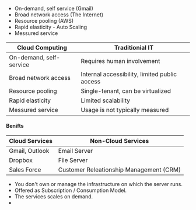 - On-demand, self service (Gmail)
- Broad network access (The Internet)
- Resource pooling (AWS)
- Rapid elasticity - Auto Scaling
- Messured service

| **Cloud Computing**     | **Traditionial IT**                           |
|-------------------------|-----------------------------------------------|
| On-demand, self-service | Requires human involvement                    |
| Broad network access    | Internal accessibility, limited public access |
| Resource pooling        | Single-tenant, can be virtualized             |
| Rapid elasticity        | Limited scalability                           |
| Messured service        | Usage is not typically measured               |

#### Benifts

| **Cloud Services**     | **Non-Cloud Services**                           |
|-------------------------|-----------------------------------------------|
| Gmail, Outlook | Email Server                    |
| Dropbox    | File Server |
| Sales Force        | Customer Releationship Management (CRM)            |

- You don't own or manage the infrastructure on which the server runs.
- Offered as Subscription / Consumption Model.
- The services scales on demand.
- 